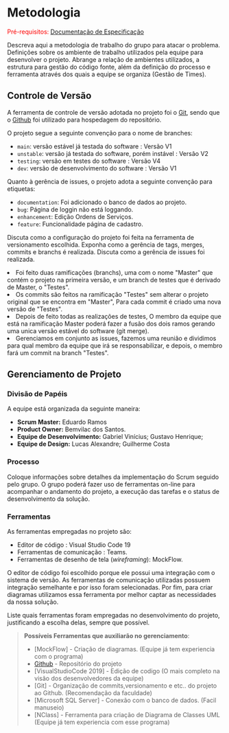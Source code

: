 
# Metodologia

<span style="color:red">Pré-requisitos: <a href="2-Especificação do Projeto.md"> Documentação de Especificação</a></span>

Descreva aqui a metodologia de trabalho do grupo para atacar o problema. Definições sobre os ambiente de trabalho utilizados pela  equipe para desenvolver o projeto. Abrange a relação de ambientes utilizados, a estrutura para gestão do código fonte, além da definição do processo e ferramenta através dos quais a equipe se organiza (Gestão de Times).

## Controle de Versão

A ferramenta de controle de versão adotada no projeto foi o
[Git](https://git-scm.com/), sendo que o [Github](https://github.com)
foi utilizado para hospedagem do repositório.

O projeto segue a seguinte convenção para o nome de branches:

- `main`: versão estável já testada do software : Versão V1
- `unstable`: versão já testada do software, porém instável : Versão V2
- `testing`: versão em testes do software : Versão V4
- `dev`: versão de desenvolvimento do software : Versão V1

Quanto à gerência de issues, o projeto adota a seguinte convenção para
etiquetas:

- `documentation`: Foi adicionado o banco de dados ao projeto.
- `bug`: Página de loggin não está loggando.
- `enhancement`: Edição Ordens de Serviços.
- `feature`: Funcionalidade página de cadastro.

Discuta como a configuração do projeto foi feita na ferramenta de versionamento escolhida. Exponha como a gerência de tags, merges, commits e branchs é realizada. Discuta como a gerência de issues foi realizada.

<li>Foi feito duas ramificações (branchs), uma com o nome "Master" que contém o projeto na primeira versão, e um branch de testes que é derivado de Master, o "Testes".
<li>Os commits são feitos na ramificação "Testes" sem alterar o projeto original que se encontra em "Master", Para cada commit é criado uma nova versão de "Testes".
<li>Depois de feito todas as realizações de testes, O membro da equipe que está na ramificação Master poderá fazer a fusão dos dois ramos gerando uma unica versão estável do software (git merge).
<li> Gerenciamos em conjunto as issues, fazemos uma reunião e dividimos  para qual membro da equipe que irá se responsabilizar, e depois, o membro fará um commit na branch
 "Testes".
  
## Gerenciamento de Projeto
### Divisão de Papéis
A equipe está organizada da seguinte maneira:
-	<strong>Scrum Master:</strong> Eduardo Ramos
-	<strong>Product Owner:</strong> Bemvilac dos Santos.
-	<strong>Equipe de Desenvolvimento:</strong> Gabriel Vinícius; Gustavo Henrique;
- <strong>Equipe de Design:</strong> Lucas Alexandre; Guilherme Costa
### Processo

Coloque  informações sobre detalhes da implementação do Scrum seguido pelo grupo. O grupo poderá fazer uso de ferramentas on-line para acompanhar o andamento do projeto, a execução das tarefas e o status de desenvolvimento da solução.
 

### Ferramentas

As ferramentas empregadas no projeto são:

- Editor de código : Visual Studio Code 19
- Ferramentas de comunicação : Teams.
- Ferramentas de desenho de tela (_wireframing_): MockFlow.

O editor de código foi escolhido porque ele possui uma integração com o
sistema de versão. As ferramentas de comunicação utilizadas possuem
integração semelhante e por isso foram selecionadas. Por fim, para criar
diagramas utilizamos essa ferramenta por melhor captar as
necessidades da nossa solução.

Liste quais ferramentas foram empregadas no desenvolvimento do projeto, justificando a escolha delas, sempre que possível.
 
> **Possíveis Ferramentas que auxiliarão no gerenciamento**: 
> - [MockFlow] - Criação de diagramas. (Equipe já tem experiencia com o programa)
> - [Github](https://github.com/) - Repositório do projeto
> - [VisualStudioCode 2019] - Edição de codigo (O mais completo na visão dos desenvolvedores da equipe)
> - [Git] - Organização de commits,versionamento e etc.. do projeto ao Github. (Recomendação da faculdade)
> - [Microsoft SQL Server] - Conexão com o banco de dados. (Facil manuseio)
> - [NClass] - Ferramenta para criação de Diagrama de Classes UML (Equipe já tem experiencia com esse programa)
